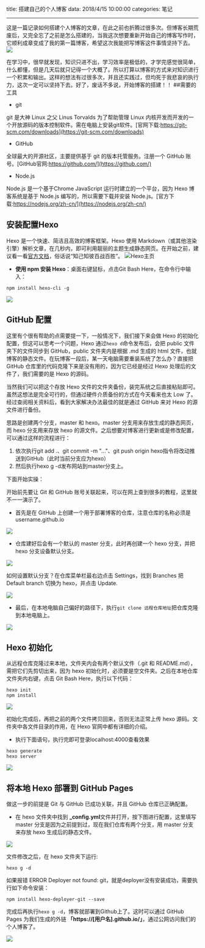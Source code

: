 title: 搭建自己的个人博客
data: 2018/4/15 10:00:00
categories: 笔记

---
这是一篇记录如何搭建个人博客的文章，在此之前也折腾过很多次。但博客长期荒废后，又完全忘了之前是怎么搭建的，当我这次想要重新开始自己的博客写作时，它顺利成章变成了我的第一篇博客，希望这次我能把写博客这件事情坚持下去。
![](http://ognrba5g5.bkt.clouddn.com/18-4-15/31615899.jpg)
<!--more-->

在学习中，很早就发现，知识只进不出，学习效率是极低的，才学完感觉很简单，什么都懂，但是几天后就只记得一个大概了。所以打算以博客的方式来对知识进行一个积累和输出。这样的想法有过很多次，并且还实践过，但均死于我悲哀的执行力，这次一定可以坚持下去。好了，废话不多说，开始博客的搭建！！
##需要的工具
- git

git 是大神 Linux 之父 Linus Torvalds 为了帮助管理 Linux 内核开发而开发的一个开放源码的版本控制软件。需在电脑上安装git软件。[官网下载:https://git-scm.com/downloads](https://git-scm.com/downloads)

- GitHub

全球最大的开源社区，主要提供基于 git 的版本托管服务。注册一个 GitHub 账号。[GitHub官网:https://github.com/](https://github.com/)

- Node.js

Node.js 是一个基于Chrome JavaScript 运行时建立的一个平台，因为 Hexo 博客系统是基于 Node.js 编写的，所以需要下载并安装 Node.js。[官方下载:https://nodejs.org/zh-cn/](https://nodejs.org/zh-cn/)

## 安装配置Hexo
Hexo 是一个快速、简洁且高效的博客框架。Hexo 使用 Markdown（或其他渲染引擎）解析文章，在几秒内，即可利用靓丽的主题生成静态网页。在开始之前，建议看一看[官方文档](https://hexo.io/zh-cn/)，俗话说“知己知彼百战百胜”。
![Hexo主页](http://ognrba5g5.bkt.clouddn.com/18-4-15/62367925.jpg)

- **使用 npm 安装 Hexo**：桌面右键鼠标，点击Git Bash Here，在命令行中输入：

`npm install hexo-cli -g`

![](http://ognrba5g5.bkt.clouddn.com/18-4-15/52483488.jpg)

## GitHub 配置
这里有个很有帮助的点需要提一下，一般情况下，我们接下来会做 Hexo 的初始化配置，但这可以思考一个问题，Hexo 通过`hexo d`命令发布后，会把 public 文件夹下的文件同步到 GitHub，public 文件夹内是根据 .md 生成的 html 文件，也就博客的静态文件。在玩博客一段后，某一天电脑需要重装系统了怎么办？直接把 GitHub 仓库里的代码克隆下来是没有用的，因为它已经是经过 Hexo 处理后的文件了，我们需要的是 Hexo 的源码。

当然我们可以把这个存放 Hexo 文件的文件夹备份，装完系统之后直接粘贴即可。虽然这想法是完全可行的，但通过硬件介质备份的方式在今天看来也太 Low 了。经过查阅相关资料后，看到大家解决办法最佳的就是通过 GitHub 来对 Hexo 的源文件进行备份。

思路是创建两个分支，master 和 hexo。master 分支用来存放生成的静态网页，而 hexo 分支用来存放 hexo 的源文件。之后想要对博客进行更新或是修改配置，可以通过这样的流程进行：

1. 依次执行git add .、git commit -m "..."、git push origin hexo指令将改动推送到GitHub（此时当前分支应为hexo）
2. 然后执行hexo g -d发布网站到master分支上。

下面开始实操：

开始前先要让 Git 和 GitHub 账号关联起来，可以在网上查到很多的教程，这里就不一一演示了。

- 首先是在 GitHub 上创建一个用于部署博客的仓库，注意仓库的名称必须是 username.github.io

![](http://ognrba5g5.bkt.clouddn.com/18-4-15/955400.jpg)

- 仓库建好后会有一个默认的 master 分支，此时再创建一个 hexo 分支，并把 hexo 分支设备默认分支。

![](http://ognrba5g5.bkt.clouddn.com/18-4-15/20501184.jpg)

如何设置默认分支？在仓库菜单栏最右边点击 Settings，找到 Branches 把Default branch 切换为 hexo，并点击 Update.

![](http://ognrba5g5.bkt.clouddn.com/18-4-15/60888497.jpg)

- 最后，在本地电脑自己偏好的路径下，执行`git clone 远程仓库地址`把仓库克隆到本地电脑上。

![](http://ognrba5g5.bkt.clouddn.com/18-4-15/47538805.jpg)

## Hexo 初始化
从远程仓库克隆过来本地，文件夹内会有两个默认文件（.git 和 README.md），需把它们先剪切出来，因为 hexo 初始化时，必须要是空文件夹。之后在本地仓库文件夹内右键，点击 Git Bash Here，执行以下代码：

```
hexo init
npm install

```

![](http://ognrba5g5.bkt.clouddn.com/18-4-15/36167348.jpg)

初始化完成后，再把之前的两个文件拷贝回来，否则无法正常上传 hexo 源码。文件夹中各文件目录的作用，在 Hexo 官网中都有详细的介绍。

- 执行下面语句，执行完即可登录localhost:4000查看效果

```
hexo generate
hexo server
```
![](http://ognrba5g5.bkt.clouddn.com/18-4-15/66018164.jpg)

## 将本地 Hexo 部署到 GitHub Pages
做这一步的前提是 Git 与 GitHub 已成功关联，并且 GitHub 仓库已正确配置。

- 在 hexo 文件夹中找到 **_config.yml**文件并打开，按下图进行配置，这里填写 master 分支是因为之前提到过，现在我们仓库有两个分支，用 master 分支来存放 hexo 生成后的静态文件。

![](http://ognrba5g5.bkt.clouddn.com/18-4-15/14490422.jpg)

文件修改之后，在 hexo 文件夹下运行:

`hexo g -d`

如果报错 ERROR Deployer not found: git，就是deployer没有安装成功，需要执行如下命令安装：

`npm install hexo-deployer-git --save`

完成后再执行`hexo g -d`，博客就部署到Github上了。这时可以通过 GitHub Pages 为我们生成的外链 **「https://[用户名].github.io/」**，通过公网访问我们的个人博客了。

![](http://ognrba5g5.bkt.clouddn.com/18-4-15/97235265.jpg)